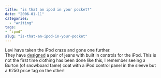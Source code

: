 ```yaml
---
title: "is that an ipod in your pocket?"
date: "2006-01-11"
categories: 
  - "writing"
tags:
- “ipod”
slug: "is-that-an-ipod-in-your-pocket"
---
```


Levi have taken the iPod craze and gone one further.  
They have [designed][1] a pair of jeans with built in controls for the iPod. This is not the first time clothing has been done like this, I remember seeing a Burton (of snowboard fame) coat with a iPod control panel in the sleeve but a £250 price tag on the other!

[1]:	https://news.bbc.co.uk/1/hi/business/4601690.stm